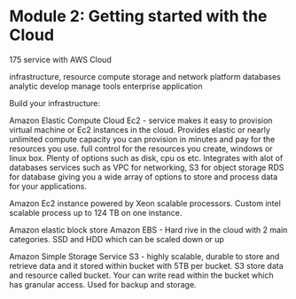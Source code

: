 # Module 2: Getting started with the Cloud

175 service with AWS Cloud

infrastructure, resource compute storage and network platform databases analytic develop manage tools enterprise application

Build your infrastructure:

Amazon Elastic Compute Cloud Ec2 - service makes it easy to provision virtual machine or Ec2 instances in the cloud. Provides elastic or nearly unlimited compute capacity you can provision in minutes and pay for the resources you use. full control for the resources you create, windows or linux box. Plenty of options such as disk, cpu os etc. Integrates with alot of databases services such as VPC for networking, S3 for object storage RDS for database giving you a wide array of options to store and process data for your applications.

Amazon Ec2 instance powered by Xeon scalable processors. Custom intel scalable process up to 124 TB on one instance. 

Amazon elastic block store Amazon EBS - Hard rive in the cloud with 2 main categories. SSD and HDD which can be scaled down or up

Amazon Simple Storage Service S3 - highly scalable, durable to store and retrieve data and it stored within bucket with 5TB per bucket. S3 store data and resource called bucket. Your can write read within the bucket which has granular access. Used for backup and storage. 



